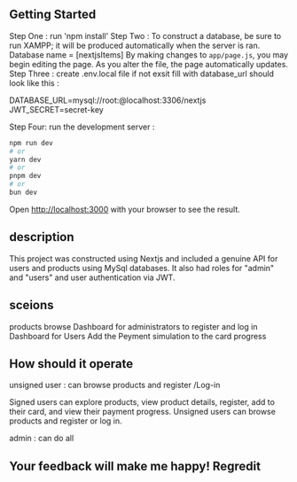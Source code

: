 
## Getting Started

Step One :  run 'npm install' 
Step Two : 
To construct a database, be sure to run XAMPP; it will be produced automatically when the server is ran. Database name = [nextjsItems]
By making changes to `app/page.js`, you may begin editing the page. As you alter the file, the page automatically updates.
Step Three : 
create .env.local file if not exsit fill with database_url should look like this :

DATABASE_URL=mysql://root:@localhost:3306/nextjs
JWT_SECRET=secret-key


Step Four:  run the development server :

```bash
npm run dev
# or
yarn dev
# or
pnpm dev
# or
bun dev
```

Open [http://localhost:3000](http://localhost:3000) with your browser to see the result.

## description 

This project was constructed using Nextjs and included a genuine API for users and products using MySql databases. It also had roles for "admin" and "users" and user authentication via JWT. 
## sceions
products browse
Dashboard for administrators to register and log in 
Dashboard for Users 
Add the Peyment simulation to the card progress

## How should it operate

unsigned user : can browse products and register /Log-in 

Signed users can explore products, view product details, register, add to their card, and view their payment progress. Unsigned users can browse products and register or log in. 

admin : can do all 


## Your feedback will make me happy! Regredit  

